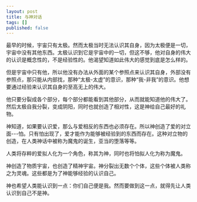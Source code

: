 ```yaml
---
layout: post
title: 与神对话
tags: []
published: false
---
```


最早的时候，宇宙只有太极。然而太极当时无法认识其自身，因为太极便是一切，宇宙中没有其他东西。太极认识到它是宇宙中的一切，但这不够，他对自身的伟大的认识是概念性的，不是经验性的。他渴望知道如此伟大的感觉到底是怎么样的。

但是宇宙中只有他，所以他没有办法从外面的某个参照点来认识其自身，外部没有参照点，那只能从内部找，那种“太极-太虚”的意识，那种“我-非我”的意识。他想要通过经验来认识其自身的至高无上的伟大。

他只要分裂成各个部分，每个部分都能看到其他部分，从而就能知道他的伟大了。然后太极自我分裂，变成阴阳，同时也就创造了相对性，这是神给自己最好的礼物。

神知道，如果要认识爱，那么与爱相反的东西也必须存在。所以神创造了爱的对立面---怕。只有怕出现了，爱才能作为能够被经验到的东西而存在。这种对立物的创造，在人类神话中被称为魔鬼的诞生，亚当的堕落等等。

人类将存粹的爱拟人化为一个角色，称其为神，同时也将怕拟人化为称为魔鬼。

神创造了物质宇宙，也创造了精神宇宙。神分裂出无数个个体，这些个体被人类称之为灵魂。这些都是为了神能够经验的认识自己。

神也希望人类能认识到一点：你们自己便是我。然而要做到这一点，就得先让人类认识到自己不是神。